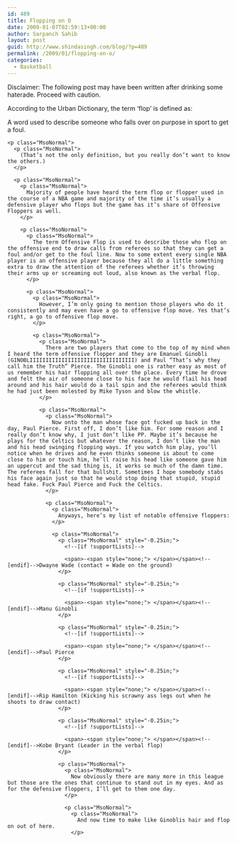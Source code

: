 ```yaml
---
id: 489
title: Flopping on O
date: 2009-01-07T02:59:13+00:00
author: Sarpanch Sahib
layout: post
guid: http://www.shindasingh.com/blog/?p=489
permalink: /2009/01/flopping-on-o/
categories:
  - Basketball
---
```

<p class="MsoNormal">
  <!--[if gte mso 9]&gt;  Normal 0   false false false        MicrosoftInternetExplorer4  &lt;![endif]-->
  
  <!--[if gte mso 9]&gt;   &lt;![endif]-->
  
  <!--[if !mso]&gt;-->Disclaimer: The following post may have been written after drinking some haterade. Proceed with caution.
</p>

<p class="MsoNormal">
  <p class="MsoNormal">
    According to the Urban Dictionary, the term ‘flop’ is defined as:
  </p>
  
  <p class="MsoNormal">
    <p class="MsoNormal">
      A word used to describe someone who falls over on purpose in sport to get a foul.
    </p>
    
    <p class="MsoNormal">
      <p class="MsoNormal">
        (That’s not the only definition, but you really don’t want to know the others.)
      </p>
      
      <p class="MsoNormal">
        <p class="MsoNormal">
          Majority of people have heard the term flop or flopper used in the course of a NBA game and majority of the time it’s usually a defensive player who flops but the game has it’s share of Offensive Floppers as well.
        </p>
        
        <p class="MsoNormal">
          <p class="MsoNormal">
            The term Offensive Flop is used to describe those who flop on the offensive end to draw calls from referees so that they can get a foul and/or get to the foul line. Now to some extent every single NBA player is an offensive player because they all do a little something extra to draw the attention of the referees whether it’s throwing their arms up or screaming out loud, also known as the verbal flop.
          </p>
          
          <p class="MsoNormal">
            <p class="MsoNormal">
              However, I’m only going to mention those players who do it consistently and may even have a go to offensive flop move. Yes that’s right, a go to offensive flop move.
            </p>
            
            <p class="MsoNormal">
              <p class="MsoNormal">
                There are two players that come to the top of my mind when I heard the term offensive flopper and they are Emanuel Ginobli (GINOBLIIIIIIIIIIIIIIIIIIIIIIIIIIIIIIIII) and Paul “That’s why they call him the Truth” Pierce. The Ginobli one is rather easy as most of us remember his hair flopping all over the place. Every time he drove and felt the air of someone close to his face he would flail his head around and his hair would do a tail spin and the referees would think he had just been molested by Mike Tyson and blow the whistle.
              </p>
              
              <p class="MsoNormal">
                <p class="MsoNormal">
                  Now onto the man whose face got fucked up back in the day, Paul Pierce. First off, I don’t like him. For some reason and I really don’t know why, I just don’t like PP. Maybe it’s because he plays for the Celtics but whatever the reason, I don’t like the man and his head swinging flopping ways. If you watch him play, you’ll notice when he drives and he even thinks someone is about to come close to him or touch him, he’ll raise his head like someone gave him an uppercut and the sad thing is, it works so much of the damn time. The referees fall for that bullshit. Sometimes I hope somebody stabs his face again just so that he would stop doing that stupid, stupid head fake. Fuck Paul Pierce and Fuck the Celtics.
                </p>
                
                <p class="MsoNormal">
                  <p class="MsoNormal">
                    Anyways, here’s my list of notable offensive floppers:
                  </p>
                  
                  <p class="MsoNormal">
                    <p class="MsoNormal" style="-0.25in;">
                      <!--[if !supportLists]-->
                      
                      <span>-<span style="none;"> </span></span><!--[endif]-->Dwayne Wade (contact = Wade on the ground)
                    </p>
                    
                    <p class="MsoNormal" style="-0.25in;">
                      <!--[if !supportLists]-->
                      
                      <span>-<span style="none;"> </span></span><!--[endif]-->Manu Ginobli
                    </p>
                    
                    <p class="MsoNormal" style="-0.25in;">
                      <!--[if !supportLists]-->
                      
                      <span>-<span style="none;"> </span></span><!--[endif]-->Paul Pierce
                    </p>
                    
                    <p class="MsoNormal" style="-0.25in;">
                      <!--[if !supportLists]-->
                      
                      <span>-<span style="none;"> </span></span><!--[endif]-->Rip Hamilton (Kicking his scrawny ass legs out when he shoots to draw contact)
                    </p>
                    
                    <p class="MsoNormal" style="-0.25in;">
                      <!--[if !supportLists]-->
                      
                      <span>-<span style="none;"> </span></span><!--[endif]-->Kobe Bryant (Leader in the verbal flop)
                    </p>
                    
                    <p class="MsoNormal">
                      <p class="MsoNormal">
                        Now obviously there are many more in this league but those are the ones that continue to stand out in my eyes. And as for the defensive floppers, I’ll get to them one day.
                      </p>
                      
                      <p class="MsoNormal">
                        <p class="MsoNormal">
                          And now time to make like Ginoblis hair and flop on out of here.
                        </p>